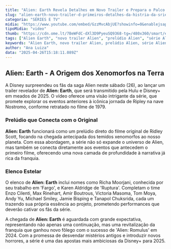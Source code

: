 ```yaml
---
title: "Alien: Earth Revela Detalhes em Novo Trailer e Prepara o Palco para um Prequel Espetacular"
slug: "alien-earth-novo-trailer-d-primeiros-detalhes-da-histria-da-srie"
categoria: "SÉRIES E TV"
midia: "https://www.youtube.com/embed/GzzMvcAbjUE?showinfo=0&enablejsapi=1"
tipoMidia: "video"
thumb: "https://cdn.ome.lt/7BeWFdC-dXl3D9PyeuSQ9368-tg=/480x360/smart/extras/conteudos/alienearth_e83BaCw.jpg"
tags: ["Alien Earth", "novo trailer Alien", "prelúdio Alien", "série Alien", "Disney+", "Hulu", "Ridley Scott", "xenomorfos", "franquia Alien"]
keywords: "Alien Earth, novo trailer Alien, prelúdio Alien, série Alien, Disney+, Hulu, Ridley Scott, xenomorfos, franquia Alien"
author: "Ana Luiza"
data: "2025-04-26T15:18:11.089Z"
---
```


## Alien: Earth - A Origem dos Xenomorfos na Terra

A Disney surpreendeu os fãs da saga Alien neste sábado (26), ao lançar um trailer revelador de **Alien: Earth**, que será transmitido pela Hulu e Disney+ em meados de 2025. O vídeo oferece uma visão intrigante da série, que promete explorar os eventos anteriores à icônica jornada de Ripley na nave Nostromo, conforme retratado no filme de 1979.

### Prelúdio que Conecta com o Original

**Alien: Earth** funcionará como um prelúdio direto do filme original de Ridley Scott, focando na chegada antecipada dos temidos xenomorfos ao nosso planeta. Com essa abordagem, a série não só expande o universo de Alien, mas também se conecta diretamente aos eventos que antecedem o primeiro filme, oferecendo uma nova camada de profundidade à narrativa já rica da franquia.

### Elenco Estelar

O elenco de **Alien: Earth** inclui nomes como Richa Moorjani, conhecida por seu trabalho em 'Fargo', e Karen Aldridge de 'Ruptura'. Completam o time Enzo Cilenti, Max Rinehart, Amir Boutrous, Victoria Masoma, Tom Moya, Andy Yu, Michael Smiley, Jamie Bisping e Tanapol Chuksrida, cada um trazendo sua própria essência ao projeto, prometendo performances que deverão cativar os fãs da série.

A chegada de **Alien: Earth** é aguardada com grande expectativa, representando não apenas uma continuação, mas uma revitalização da franquia que ganhou novo fôlego com o sucesso de 'Alien: Romulus' em 2024. Com a promessa de desvendar mistérios antigos e introduzir novos horrores, a série é uma das apostas mais ambiciosas da Disney+ para 2025.